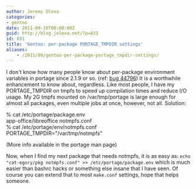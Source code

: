 ```yaml
---
author: Jeremy Olexa
categories:
- gentoo
date: 2011-09-16T00:00:00Z
guid: http://blog.jolexa.net/?p=831
id: 831
title: 'Gentoo: per-package PORTAGE_TMPDIR settings'
aliases:
    - /2011/09/gentoo-per-package-portage_tmpdir-settings/
---
```


I don't know how many people know about per-package environment variables in portage since 2.1.9 or so. (ref: <a href="https://bugs.gentoo.org/show_bug.cgi?id=44796" target="_blank">bug 44796</a>) It is a worthwhile enhancement to know about, regardless. Like most people, I have my PORTAGE_TMPDIR on tmpfs to speed up compilation times and reduce I/O usage. My 2G tmpfs mounted on /var/tmp/portage is large enough for almost all packages, even multiple jobs at once, however, not all. Solution:

% cat /etc/portage/package.env  
app-office/libreoffice notmpfs.conf  
% cat /etc/portage/env/notmpfs.conf  
PORTAGE_TMPDIR="/var/tmp/notmpfs"

(More info available in the portage man page)

Now, when I find my next package that needs notmpfs, it is as easy as: `echo "cat-egory/pkg notmpfs.conf" >> /etc/portage/package.env` which is much easier than bashrc hacks or something else insane that I have seen. Of course you can extend that to most `make.conf` settings, hope that helps someone.